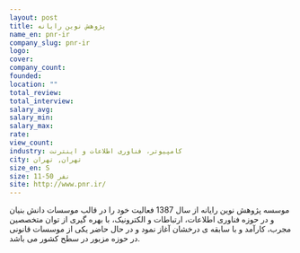 ```yaml
---
layout: post
title: پژوهش نوین رایانه
name_en: pnr-ir
company_slug: pnr-ir
logo: 
cover: 
company_count:
founded:
location: ""
total_review: 
total_interview: 
salary_avg: 
salary_min: 
salary_max: 
rate: 
view_count: 
industry: کامپیوتر، فناوری اطلاعات و اینترنت
city: تهران, تهران
size_en: S
size: 11-50 نفر
site: http://www.pnr.ir/
---
```


موسسه پژوهش نوین رایانه از سال 1387 فعالیت خود را در قالب موسسات دانش بنیان و در حوزه فناوری اطلاعات، ارتباطات و الکترونیک، با بهره گیری از توان متخصصین مجرب، کارآمد و با سابقه ی درخشان آغاز نمود و در حال حاضر یکی از موسسات قانونی در حوزه مزبور در سطح کشور می باشد.

